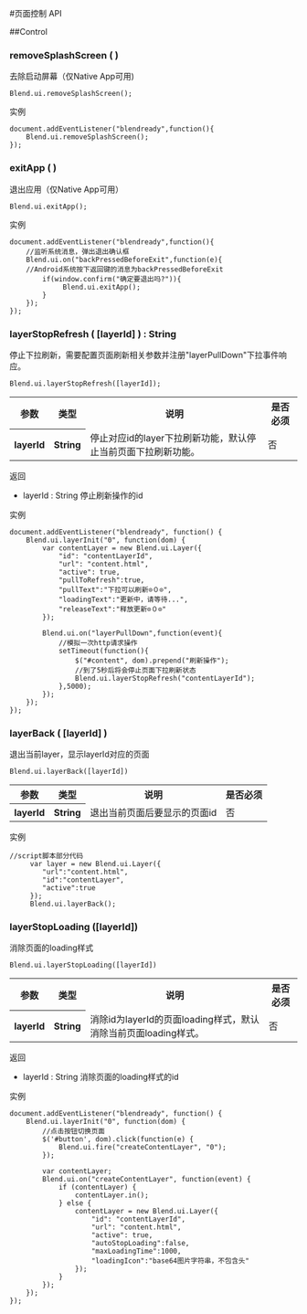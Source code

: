 #页面控制 API

##Control
<h3 class="control" platform="ios android">removeSplashScreen ( )</h3>
去除启动屏幕（仅Native App可用)
<pre><code>Blend.ui.removeSplashScreen();</code></pre>
实例
<pre><code>document.addEventListener("blendready",function(){
	Blend.ui.removeSplashScreen();
});
</code></pre>

<h3 class="control" platform="ios android">exitApp ( )</h3>
退出应用（仅Native App可用）
<pre><code>Blend.ui.exitApp();</code></pre>
实例
<pre><code>document.addEventListener("blendready",function(){
    //监听系统消息，弹出退出确认框
	Blend.ui.on("backPressedBeforeExit",function(e){
	//Android系统按下返回键的消息为backPressedBeforeExit
        if(window.confirm("确定要退出吗?")){
             Blend.ui.exitApp();
        }
    });
});
</code></pre>

<h3 class="control" platform="ios android web">layerStopRefresh ( [layerId] ) : String</h3>
停止下拉刷新，需要配置页面刷新相关参数并注册"layerPullDown"下拉事件响应。

<pre><code>Blend.ui.layerStopRefresh([layerId]);</code></pre>

<table>
    <tbody>
        <tr>
        	<th>参数</th>
            <th>类型</th>
            <th>说明</th>
            <th>是否必须</th>
        </tr>
        <tr>
          <th>layerId</th>
          <th>String</th>
          <td>停止对应id的layer下拉刷新功能，默认停止当前页面下拉刷新功能。</td>
          <td>否</td>
        </tr>
   <tbody>
</table>

返回

*  layerId : String 停止刷新操作的id

实例
<pre><code>document.addEventListener("blendready", function() {
	Blend.ui.layerInit("0", function(dom) {
		var contentLayer = new Blend.ui.Layer({
            "id": "contentLayerId",
            "url": "content.html",
            "active": true,
            "pullToRefresh":true,
            "pullText":"下拉可以刷新⊙０⊙",
            "loadingText":"更新中，请等待...",
            "releaseText":"释放更新⊙０⊙"
        });

        Blend.ui.on("layerPullDown",function(event){
            //模拟一次http请求操作
            setTimeout(function(){
                $("#content", dom).prepend("刷新操作");
                //到了5秒后将会停止页面下拉刷新状态
                Blend.ui.layerStopRefresh("contentLayerId");
            },5000);
        });
	});
});
</code></pre>

<h3 class="control" platform="ios android web">layerBack ( [layerId] )</h3>
退出当前layer，显示layerId对应的页面

<pre><code>Blend.ui.layerBack([layerId])</code></pre>

<table>
    <tbody>
        <tr>
        	<th>参数</th>
            <th>类型</th>
            <th>说明</th>
            <th>是否必须</th>
        </tr>
        <tr>
          <th>layerId</th>
          <th>String</th>
          <td>退出当前页面后要显示的页面id</td>
          <td>否</td>
        </tr>
   <tbody>
</table>

实例
<pre><code>//script脚本部分代码
     var layer = new Blend.ui.Layer({
    	"url":"content.html",
    	"id":"contentLayer",
    	"active":true
	 });
	 Blend.ui.layerBack();
</code></pre>


<h3 class="control" platform="ios android web">layerStopLoading ([layerId])</h3>

消除页面的loading样式
<pre><code>Blend.ui.layerStopLoading([layerId])</code></pre>

<table>
    <tbody>
        <tr>
        	<th>参数</th>
            <th>类型</th>
            <th>说明</th>
            <th>是否必须</th>
        </tr>
        <tr>
          <th>layerId</th>
          <th>String</th>
          <td>消除id为layerId的页面loading样式，默认消除当前页面loading样式。</td>
          <td>否</td>
        </tr>
   <tbody>
</table>

返回

*  layerId : String 消除页面的loading样式的id

实例
<pre><code>document.addEventListener("blendready", function() {
	Blend.ui.layerInit("0", function(dom) {
        //点击按钮切换页面
		$('#button', dom).click(function(e) {
			Blend.ui.fire("createContentLayer", "0");
		});

		var contentLayer;
		Blend.ui.on("createContentLayer", function(event) {
			if (contentLayer) {
				contentLayer.in();
			} else {
				contentLayer = new Blend.ui.Layer({
					"id": "contentLayerId",
					"url": "content.html",
					"active": true,
                    "autoStopLoading":false,
                    "maxLoadingTime":1000,
                    "loadingIcon":"base64图片字符串，不包含头"
                });
			}
		});
	});
});</code></pre>